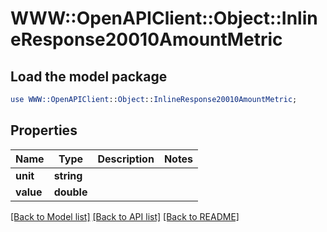 # WWW::OpenAPIClient::Object::InlineResponse20010AmountMetric

## Load the model package
```perl
use WWW::OpenAPIClient::Object::InlineResponse20010AmountMetric;
```

## Properties
Name | Type | Description | Notes
------------ | ------------- | ------------- | -------------
**unit** | **string** |  | 
**value** | **double** |  | 

[[Back to Model list]](../README.md#documentation-for-models) [[Back to API list]](../README.md#documentation-for-api-endpoints) [[Back to README]](../README.md)


